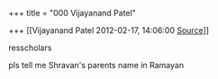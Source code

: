 +++
title = "000 Vijayanand Patel"

+++
[[Vijayanand Patel	2012-02-17, 14:06:00 [Source](https://groups.google.com/g/bvparishat/c/d3aCddjY5IU)]]



resscholars

  

pls tell me Shravan's parents name in Ramayan


